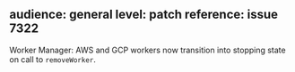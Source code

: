 audience: general
level: patch
reference: issue 7322
---
Worker Manager: AWS and GCP workers now transition into stopping state on call to `removeWorker`.

